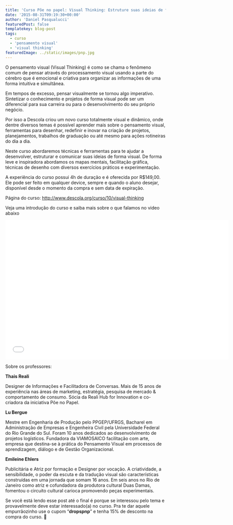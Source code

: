 ```yaml
---
title: 'Curso Põe no papel: Visual Thinking: Estruture suas ideias de forma visual'
date: '2015-08-31T09:19:30+00:00'
author: 'Daniel Pasqualucci'
featuredPost: false
templatekey: blog-post
tags:
  - curso
  - 'pensamento visual'
  - 'visual thinking'
featuredImage: ../static/images/pnp.jpg
---
```


O pensamento visual (Visual Thinking) é como se chama o fenômeno comum de pensar através do processamento visual usando a parte do cérebro que é emocional e criativa para organizar as informações de uma forma intuitiva e simultânea.

Em tempos de excesso, pensar visualmente se tornou algo imperativo. Sintetizar o conhecimento e projetos de forma visual pode ser um diferencial para sua carreira ou para o desenvolvimento do seu próprio negócio.

Por isso a Descola criou um novo curso totalmente visual e dinâmico, onde dentre diversos temas é possível aprender mais sobre o pensamento visual, ferramentas para desenhar, redefinir e inovar na criação de projetos, planejamentos, trabalhos de graduação ou até mesmo para ações rotineiras do dia a dia.

Neste curso abordaremos técnicas e ferramentas para te ajudar a desenvolver, estruturar e comunicar suas ideias de forma visual. De forma leve e inspiradora abordamos os mapas mentais, facilitação gráfica, técnicas de desenho com diversos exercícios práticos e experimentação.

A experiência do curso possui 4h de duração e é oferecida por R$149,00. Ele pode ser feito em qualquer device, sempre e quando o aluno desejar, disponível desde o momento da compra e sem data de expiração.

Página do curso: <http://www.descola.org/curso/10/visual-thinking>

Veja uma introdução do curso e saiba mais sobre o que falamos no video abaixo

<iframe allowfullscreen="allowfullscreen" frameborder="0" height="436" id="viddler-9ff27a1c" loading="lazy" scrolling="no" src="//www.viddler.com/embed/9ff27a1c/?f=1&player=full&secret=14671846&make_responsive=0&nologo=1&hd=1" width="701"></iframe>

Sobre os professores:

**Thais Reali**

Designer de Informações e Facilitadora de Conversas. Mais de 15 anos de experiência nas áreas de marketing, estratégia, pesquisa de mercado &amp; comportamento de consumo. Sócia da Reali Hub for Innovation e co-criadora da iniciativa Põe no Papel.

**Lu Bergue**

Mestre em Engenharia de Produção pelo PPGEP/UFRGS, Bacharel em Administração de Empresas e Engenheira Civil pela Universidade Federal do Rio Grande do Sul. Foram 10 anos dedicados ao desenvolvimento de projetos logísticos. Fundadora da VIAMOSAICO facilitação com arte, empresa que destina-se à prática do Pensamento Visual em processos de aprendizagem, diálogo e de Gestão Organizacional.

**Emileine Ehlers**

Publicitária e Atriz por formação e Designer por vocação. A criatividade, a sensibilidade, o poder da escuta e da tradução visual são características construídas em uma jornada que somam 16 anos. Em seis anos no Rio de Janeiro como atriz e cofundadora da produtora cultural Duas Damas, fomentou o circuito cultural carioca promovendo peças experimentais.

Se você está lendo esse post até o final é porque se interessou pelo tema e provavelmente deve estar interessado(a) no curso. Pra te dar aquele empurrãozinho use o cupom “**dropspnp**” e tenha 15% de desconto na compra do curso. 🙂
